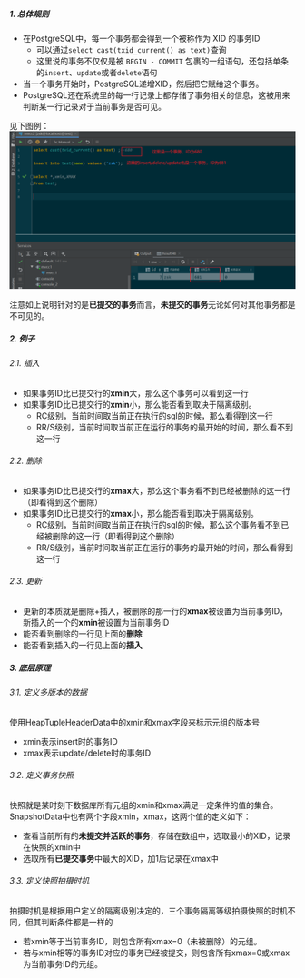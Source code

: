 


##### 1. 总体规则

- 在PostgreSQL中，每一个事务都会得到一个被称作为 XID 的事务ID
    - 可以通过`select cast(txid_current() as text)`查询
    - 这里说的事务不仅仅是被 `BEGIN - COMMIT` 包裹的一组语句，还包括单条的`insert`、`update`或者`delete`语句
- 当一个事务开始时，PostgreSQL递增XID，然后把它赋给这个事务。
- PostgreSQL还在系统里的每一行记录上都存储了事务相关的信息，这被用来判断某一行记录对于当前事务是否可见。

见下图例：
![](https://raw.githubusercontent.com/TDoct/images/master/img/20200202173801.png)

注意如上说明针对的是**已提交的事务**而言，**未提交的事务**无论如何对其他事务都是不可见的。





##### 2. 例子
###### 2.1. 插入
- 如果事务ID比已提交行的**xmin**大，那么这个事务可以看到这一行
- 如果事务ID比已提交行的**xmin**小，那么能否看到取决于隔离级别。
    - RC级别，当前时间取当前正在执行的sql的时候，那么看得到这一行
    - RR/S级别，当前时间取当前正在运行的事务的最开始的时间，那么看不到这一行

###### 2.2. 删除
- 如果事务ID比已提交行的**xmax**大，那么这个事务看不到已经被删除的这一行（即看得到这个删除）
- 如果事务ID比已提交行的**xmax**小，那么能否看到取决于隔离级别。
    - RC级别，当前时间取当前正在执行的sql的时候，那么这个事务看不到已经被删除的这一行（即看得到这个删除）
    - RR/S级别，当前时间取当前正在运行的事务的最开始的时间，那么看得到这一行

###### 2.3. 更新
- 更新的本质就是删除+插入，被删除的那一行的**xmax**被设置为当前事务ID，新插入的一个的**xmin**被设置为当前事务ID
- 能否看到删除的一行见上面的**删除**
- 能否看到插入的一行见上面的**插入**

##### 3. 底层原理

###### 3.1. 定义多版本的数据
使用HeapTupleHeaderData中的xmin和xmax字段来标示元组的版本号

- xmin表示insert时的事务ID
- xmax表示update/delete时的事务ID
###### 3.2. 定义事务快照
快照就是某时刻下数据库所有元组的xmin和xmax满足一定条件的值的集合。
SnapshotData中也有两个字段xmin，xmax，这两个值的定义如下：

- 查看当前所有的**未提交并活跃的事务**，存储在数组中，选取最小的XID，记录在快照的xmin中
- 选取所有**已提交事务**中最大的XID，加1后记录在xmax中

###### 3.3. 定义快照拍摄时机
拍摄时机是根据用户定义的隔离级别决定的，三个事务隔离等级拍摄快照的时机不同，但其判断条件都是一样的

- 若xmin等于当前事务ID，则包含所有xmax=0（未被删除）的元组。
- 若与xmin相等的事务ID对应的事务已经被提交，则包含所有xmax=0或xmax为当前事务ID的元组。